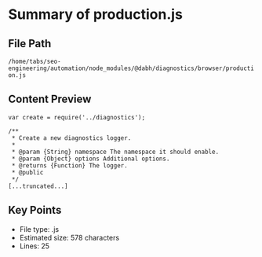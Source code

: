 # Summary of production.js
  
## File Path
`/home/tabs/seo-engineering/automation/node_modules/@dabh/diagnostics/browser/production.js`

## Content Preview
```
var create = require('../diagnostics');

/**
 * Create a new diagnostics logger.
 *
 * @param {String} namespace The namespace it should enable.
 * @param {Object} options Additional options.
 * @returns {Function} The logger.
 * @public
 */
[...truncated...]
```

## Key Points
- File type: .js
- Estimated size: 578 characters
- Lines: 25
